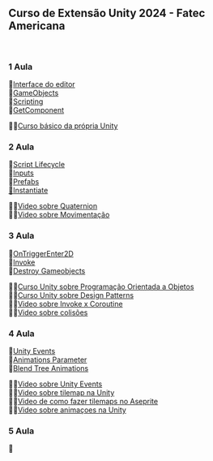 ## Curso de Extensão Unity 2024 - Fatec Americana</h2> <br>

### 1 Aula <br>
🔗[Interface do editor](https://docs.unity3d.com/Manual/UsingTheEditor.html) <br>
🔗[GameObjects](https://docs.unity3d.com/Manual/GameObjects.html) <br>
🔗[Scripting](https://docs.unity3d.com/Manual/ScriptingSection.html) <br>
🔗[GetComponent](https://docs.unity3d.com/ScriptReference/GameObject.GetComponent.html) <br>

🧑‍🎓[Curso básico da própria Unity](https://learn.unity.com/pathway/unity-essentials) <br>

### 2 Aula <br>
🔗[Script Lifecycle](https://docs.unity3d.com/Manual/ExecutionOrder.html) <br>
🔗[Inputs](https://docs.unity3d.com/ScriptReference/Input.html) <br>
🔗[Prefabs](https://docs.unity3d.com/Manual/Prefabs.html) <br>
[🔗Instantiate](https://docs.unity3d.com/ScriptReference/Object.Instantiate.html) <br>

🧑‍🎓[Video sobre Quaternion](https://www.youtube.com/watch?v=RQHG_Tv9vzA&t)<br>
🧑‍🎓[Video sobre Movimentação ](https://www.youtube.com/watch?v=K7Ne0wzyNbA)<br>

### 3 Aula <br>
🔗[OnTriggerEnter2D](https://docs.unity3d.com/ScriptReference/MonoBehaviour.OnTriggerEnter2D.html) <br>
🔗[Invoke](https://docs.unity3d.com/ScriptReference/MonoBehaviour.Invoke.html)<br>
🔗[Destroy Gameobjects](https://docs.unity3d.com/ScriptReference/Object.Destroy.html) <br>

🧑‍🎓[Curso Unity sobre Programação Orientada a Objetos](https://learn.unity.com/mission/source-control-and-optimization) <br>
🧑‍🎓[Curso Unity sobre Design Patterns](https://learn.unity.com/project/65de084fedbc2a0699d68bfb) <br>
🧑‍🎓[Video sobre Invoke x Coroutine](https://www.youtube.com/watch?v=d-HfLBXJ17k)<br>
🧑‍🎓[Video sobre colisões](https://www.youtube.com/watch?v=jTxBGT28a4U)<br>

### 4 Aula
🔗[Unity Events](https://docs.unity3d.com/ScriptReference/Events.UnityEvent.html)<br>
🔗[Animations Parameter](https://docs.unity3d.com/Manual/AnimationParameters.html)<br>
🔗[Blend Tree Animations](https://docs.unity3d.com/Manual/class-BlendTree.html)<br>

🧑‍🎓[Video sobre Unity Events](https://www.youtube.com/watch?v=OcG0-ZX3wJk)<br>
🧑‍🎓[Video sobre tilemap na Unity](https://www.youtube.com/watch?v=0_YgVUdoAyc)<br>
🧑‍🎓[Video de como fazer tilemaps no Aseprite](https://www.youtube.com/watch?v=QprAkgeyWo8)<br>
🧑‍🎓[Video sobre animaçoes na Unity](https://www.youtube.com/watch?v=sleX2VU0XvY)<br>


### 5 Aula
🚧
